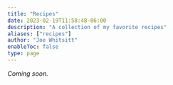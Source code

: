 ```yaml
---
title: "Recipes"
date: 2023-02-19T11:58:48-06:00
description: "A collection of my favorite recipes"
aliases: ["recipes"]
author: "Joe Whitsitt"
enableToc: false
type: page
---
```


_Coming soon._
